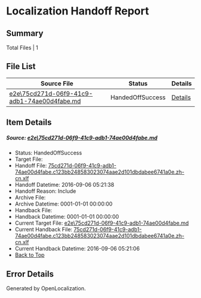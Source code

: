 # <a name='report-top'></a> Localization Handoff Report

## Summary
 Total Files | 1

## File List
 Source File | Status | Details 
 ----------- | ------ | ------- 
 [e2e\75cd271d-06f9-41c9-adb1-74ae00d4fabe.md](https://github.com/OpenLocalizationTestOrg/ol-test0/blob/26f637689b253af5ea9cd03841e9166ded2ee4b3/e2e/75cd271d-06f9-41c9-adb1-74ae00d4fabe.md) | HandedOffSuccess | [Details](#59ba85dc3551e8192514f44fdaae855e7fb40edd1)

## Item Details
##### <a name='59ba85dc3551e8192514f44fdaae855e7fb40edd1'></a> Source: [e2e\75cd271d-06f9-41c9-adb1-74ae00d4fabe.md](https://github.com/OpenLocalizationTestOrg/ol-test0/blob/26f637689b253af5ea9cd03841e9166ded2ee4b3/e2e/75cd271d-06f9-41c9-adb1-74ae00d4fabe.md)
* Status: HandedOffSuccess
* Target File: 
* Handoff File: [75cd271d-06f9-41c9-adb1-74ae00d4fabe.c123bb248583023074aae2d101dbdabee6741a0e.zh-cn.xlf](https://github.com/OpenLocalizationTestOrg/ol-test0-handoff/blob/5ec595d984ac36eab72196358a2028cc74b61174/ol-handoff/OpenLocalizationTestOrg/ol-test0-zhcn/ci/ht/75cd271d-06f9-41c9-adb1-74ae00d4fabe.c123bb248583023074aae2d101dbdabee6741a0e.zh-cn.xlf)
* Handoff Datetime: 2016-09-06 05:21:38
* Handoff Reason: Include
* Archive File: 
* Archive Datetime: 0001-01-01 00:00:00
* Handback File: 
* Handback Datetime: 0001-01-01 00:00:00
* Current Target File: [e2e\75cd271d-06f9-41c9-adb1-74ae00d4fabe.md](https://github.com/OpenLocalizationTestOrg/ol-test0-zhcn/blob/a757fbc731bb9a8a49c1710f856f2e8a55286de9/e2e/75cd271d-06f9-41c9-adb1-74ae00d4fabe.md)
* Current Handback File: [75cd271d-06f9-41c9-adb1-74ae00d4fabe.c123bb248583023074aae2d101dbdabee6741a0e.zh-cn.xlf](https://github.com/OpenLocalizationTestOrg/ol-test0-handback/blob/6fbd29ba78ce635c0d97f7da67f5145da139e5e9/ol-handback/OpenLocalizationTestOrg/ol-test0-zhcn/ci/ht/75cd271d-06f9-41c9-adb1-74ae00d4fabe.c123bb248583023074aae2d101dbdabee6741a0e.zh-cn.xlf)
* Current Handback Datetime: 2016-09-06 05:21:06
* [Back to Top](#report-top)


## Error Details

Generated by OpenLocalization.
